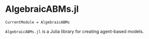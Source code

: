 # AlgebraicABMs.jl

```@meta
CurrentModule = AlgebraicABMs
```

`AlgebraicABMs.jl` is a Julia library for creating agent-based models.
